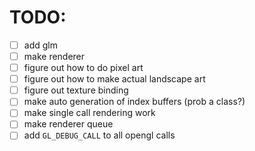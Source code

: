 # TODO:

- [ ] add glm
- [ ] make renderer
- [ ] figure out how to do pixel art
- [ ] figure out how to make actual landscape art
- [ ] figure out texture binding
- [ ] make auto generation of index buffers (prob a class?)
- [ ] make single call rendering work
- [ ] make renderer queue
- [ ] add `GL_DEBUG_CALL` to all opengl calls